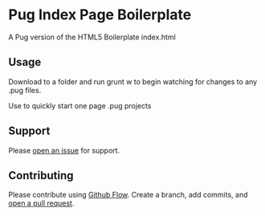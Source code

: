 # Pug Index Page Boilerplate

A Pug version of the HTML5 Boilerplate index.html

## Usage

Download to a folder and run grunt w to begin watching for changes to any .pug files.

Use to quickly start one page .pug projects

## Support

Please [open an issue](https://github.com/fraction/readme-boilerplate/issues/new) for support.

## Contributing

Please contribute using [Github Flow](https://guides.github.com/introduction/flow/). Create a branch, add commits, and [open a pull request](https://github.com/fraction/readme-boilerplate/compare/).